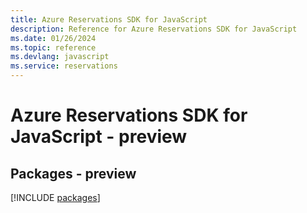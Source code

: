 ```yaml
---
title: Azure Reservations SDK for JavaScript
description: Reference for Azure Reservations SDK for JavaScript
ms.date: 01/26/2024
ms.topic: reference
ms.devlang: javascript
ms.service: reservations
---
```

# Azure Reservations SDK for JavaScript - preview
## Packages - preview
[!INCLUDE [packages](reservations-index.md)]